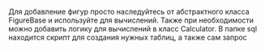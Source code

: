 Для добавление фигур просто наследуйтесь от абстрактного класса FigureBase и используйте для вычислений. Также при необходимости можно добавить логику для вычислений в класс Calculator.
В папке sql находится скрипт для создания нужных таблиц, а также сам запрос
